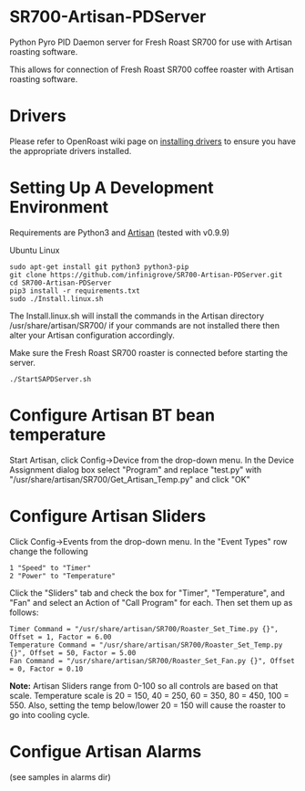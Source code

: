 # SR700-Artisan-PDServer
Python Pyro PID Daemon server for Fresh Roast SR700 for use with Artisan roasting software.

This allows for connection of Fresh Roast SR700 coffee roaster with Artisan roasting software.

# Drivers

Please refer to OpenRoast wiki page on [installing drivers](https://github.com/Roastero/Openroast/wiki/Installing-Drivers) to ensure you have the appropriate drivers installed.

# Setting Up A Development Environment

Requirements are Python3 and [Artisan](https://github.com/artisan-roaster-scope/artisan/releases) (tested with v0.9.9)

Ubuntu Linux

    sudo apt-get install git python3 python3-pip
    git clone https://github.com/infinigrove/SR700-Artisan-PDServer.git
    cd SR700-Artisan-PDServer
    pip3 install -r requirements.txt
    sudo ./Install.linux.sh
    
The Install.linux.sh will install the commands in the Artisan directory /usr/share/artisan/SR700/  if your commands are not installed there then alter your Artisan configuration accordingly.

Make sure the Fresh Roast SR700 roaster is connected before starting the server.

    ./StartSAPDServer.sh

# Configure Artisan BT bean temperature

Start Artisan, click Config->Device from the drop-down menu.  In the Device Assignment dialog box select "Program" and replace "test.py" with "/usr/share/artisan/SR700/Get_Artisan_Temp.py" and click "OK"

# Configure Artisan Sliders

Click Config->Events from the drop-down menu.  In the "Event Types" row change the following

    1 "Speed" to "Timer"
    2 "Power" to "Temperature"
    
Click the "Sliders" tab and check the box for "Timer", "Temperature",  and "Fan" and select an Action of "Call Program" for each.  Then set them up as follows:

    Timer Command = "/usr/share/artisan/SR700/Roaster_Set_Time.py {}", Offset = 1, Factor = 6.00
    Temperature Command = "/usr/share/artisan/SR700/Roaster_Set_Temp.py {}", Offset = 50, Factor = 5.00
    Fan Command = "/usr/share/artisan/SR700/Roaster_Set_Fan.py {}", Offset = 0, Factor = 0.10
    
**Note:** Artisan Sliders range from 0-100 so all controls are based on that scale.  Temperature scale is 20 = 150, 40 = 250, 60 = 350, 80 = 450, 100 = 550.  Also, setting the temp below/lower 20 = 150 will cause the roaster to go into cooling cycle.

# Configue Artisan Alarms

(see samples in alarms dir)